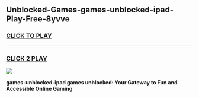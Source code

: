 
## Unblocked-Games-games-unblocked-ipad-Play-Free-8yvve
<h3>
<a href="https://premium76.site?title=games-unblocked-ipad&ref=17A">CLICK TO PLAY</a></h3>
<hr>

<h3>
<a href="https://premium76.site?title=games-unblocked-ipad&ref=17A">CLICK 2 PLAY</a>
  
</h3>

<a href="https://premium76.site?title=games-unblocked-ipad&ref=17A"><img src="https://clearcache.store/games.png"></a>


**games-unblocked-ipad games unblocked: Your Gateway to Fun and Accessible Online Gaming**
